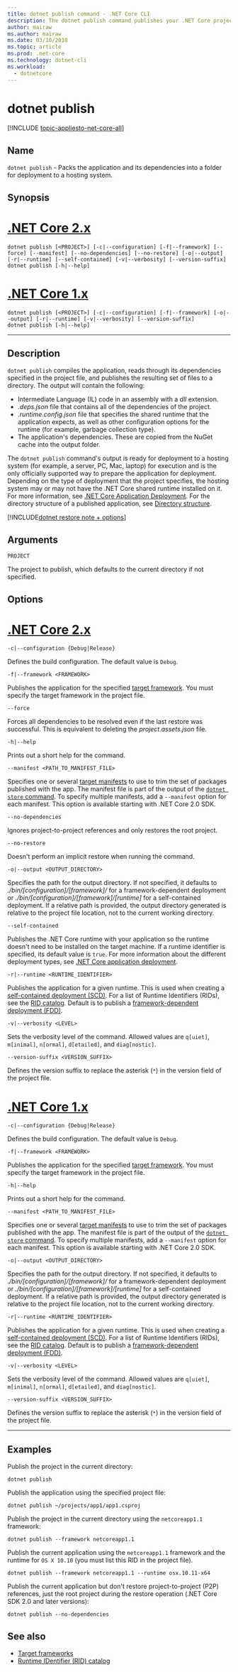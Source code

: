 ```yaml
---
title: dotnet publish command - .NET Core CLI
description: The dotnet publish command publishes your .NET Core project into a directory.
author: mairaw
ms.author: mairaw
ms.date: 03/10/2018
ms.topic: article
ms.prod: .net-core
ms.technology: dotnet-cli
ms.workload: 
  - dotnetcore
---
```

# dotnet publish

[!INCLUDE [topic-appliesto-net-core-all](../../../includes/topic-appliesto-net-core-all.md)]

## Name

`dotnet publish` - Packs the application and its dependencies into a folder for deployment to a hosting system.

## Synopsis

# [.NET Core 2.x](#tab/netcore2x)

```
dotnet publish [<PROJECT>] [-c|--configuration] [-f|--framework] [--force] [--manifest] [--no-dependencies] [--no-restore] [-o|--output] [-r|--runtime] [--self-contained] [-v|--verbosity] [--version-suffix]
dotnet publish [-h|--help]
```

# [.NET Core 1.x](#tab/netcore1x)

```
dotnet publish [<PROJECT>] [-c|--configuration] [-f|--framework] [-o|--output] [-r|--runtime] [-v|--verbosity] [--version-suffix]
dotnet publish [-h|--help]
```

---

## Description

`dotnet publish` compiles the application, reads through its dependencies specified in the project file, and publishes the resulting set of files to a directory. The output will contain the following:

* Intermediate Language (IL) code in an assembly with a *dll* extension.
* *.deps.json* file that contains all of the dependencies of the project.
* *.runtime.config.json* file that specifies the shared runtime that the application expects, as well as other configuration options for the runtime (for example, garbage collection type).
* The application's dependencies. These are copied from the NuGet cache into the output folder.

The `dotnet publish` command's output is ready for deployment to a hosting system (for example, a server, PC, Mac, laptop) for execution and is the only officially supported way to prepare the application for deployment. Depending on the type of deployment that the project specifies, the hosting system may or may not have the .NET Core shared runtime installed on it. For more information, see [.NET Core Application Deployment](../deploying/index.md). For the directory structure of a published application, see [Directory structure](/aspnet/core/hosting/directory-structure).

[!INCLUDE[dotnet restore note + options](~/includes/dotnet-restore-note-options.md)]

## Arguments

`PROJECT`

The project to publish, which defaults to the current directory if not specified.

## Options

# [.NET Core 2.x](#tab/netcore2x)

`-c|--configuration {Debug|Release}`

Defines the build configuration. The default value is `Debug`.

`-f|--framework <FRAMEWORK>`

Publishes the application for the specified [target framework](../../standard/frameworks.md). You must specify the target framework in the project file.

`--force`

Forces all dependencies to be resolved even if the last restore was successful. This is equivalent to deleting the *project.assets.json* file.

`-h|--help`

Prints out a short help for the command.

`--manifest <PATH_TO_MANIFEST_FILE>`

Specifies one or several [target manifests](../deploying/runtime-store.md) to use to trim the set of packages published with the app. The manifest file is part of the output of the [`dotnet store` command](dotnet-store.md). To specify multiple manifests, add a `--manifest` option for each manifest. This option is available starting with .NET Core 2.0 SDK.

`--no-dependencies`

Ignores project-to-project references and only restores the root project.

`--no-restore`

Doesn't perform an implicit restore when running the command.

`-o|--output <OUTPUT_DIRECTORY>`

Specifies the path for the output directory. If not specified, it defaults to *./bin/[configuration]/[framework]/* for a framework-dependent deployment or *./bin/[configuration]/[framework]/[runtime]* for a self-contained deployment.
If a relative path is provided, the output directory generated is relative to the project file location, not to the current working directory.

`--self-contained`

Publishes the .NET Core runtime with your application so the runtime doesn't need to be installed on the target machine. If a runtime identifier is specified, its default value is `true`. For more information about the different deployment types, see [.NET Core application deployment](../deploying/index.md).

`-r|--runtime <RUNTIME_IDENTIFIER>`

Publishes the application for a given runtime. This is used when creating a [self-contained deployment (SCD)](../deploying/index.md#self-contained-deployments-scd). For a list of Runtime Identifiers (RIDs), see the [RID catalog](../rid-catalog.md). Default is to publish a [framework-dependent deployment (FDD)](../deploying/index.md#framework-dependent-deployments-fdd).

`-v|--verbosity <LEVEL>`

Sets the verbosity level of the command. Allowed values are `q[uiet]`, `m[inimal]`, `n[ormal]`, `d[etailed]`, and `diag[nostic]`.

`--version-suffix <VERSION_SUFFIX>`

Defines the version suffix to replace the asterisk (`*`) in the version field of the project file.

# [.NET Core 1.x](#tab/netcore1x)

`-c|--configuration {Debug|Release}`

Defines the build configuration. The default value is `Debug`.

`-f|--framework <FRAMEWORK>`

Publishes the application for the specified [target framework](../../standard/frameworks.md). You must specify the target framework in the project file.

`-h|--help`

Prints out a short help for the command.

`--manifest <PATH_TO_MANIFEST_FILE>`

Specifies one or several [target manifests](../deploying/runtime-store.md) to use to trim the set of packages published with the app. The manifest file is part of the output of the [`dotnet store` command](dotnet-store.md). To specify multiple manifests, add a `--manifest` option for each manifest. This option is available starting with .NET Core 2.0 SDK.

`-o|--output <OUTPUT_DIRECTORY>`

Specifies the path for the output directory. If not specified, it defaults to *./bin/[configuration]/[framework]/* for a framework-dependent deployment or *./bin/[configuration]/[framework]/[runtime]* for a self-contained deployment.
If a relative path is provided, the output directory generated is relative to the project file location, not to the current working directory.

`-r|--runtime <RUNTIME_IDENTIFIER>`

Publishes the application for a given runtime. This is used when creating a [self-contained deployment (SCD)](../deploying/index.md#self-contained-deployments-scd). For a list of Runtime Identifiers (RIDs), see the [RID catalog](../rid-catalog.md). Default is to publish a [framework-dependent deployment (FDD)](../deploying/index.md#framework-dependent-deployments-fdd).

`-v|--verbosity <LEVEL>`

Sets the verbosity level of the command. Allowed values are `q[uiet]`, `m[inimal]`, `n[ormal]`, `d[etailed]`, and `diag[nostic]`.

`--version-suffix <VERSION_SUFFIX>`

Defines the version suffix to replace the asterisk (`*`) in the version field of the project file.

---

## Examples

Publish the project in the current directory:

`dotnet publish`

Publish the application using the specified project file:

`dotnet publish ~/projects/app1/app1.csproj`

Publish the project in the current directory using the `netcoreapp1.1` framework:

`dotnet publish --framework netcoreapp1.1`

Publish the current application using the `netcoreapp1.1` framework and the runtime for `OS X 10.10` (you must list this RID in the project file).

`dotnet publish --framework netcoreapp1.1 --runtime osx.10.11-x64`

Publish the current application but don't restore project-to-project (P2P) references, just the root project during the restore operation (.NET Core SDK 2.0 and later versions):

`dotnet publish --no-dependencies`

## See also

* [Target frameworks](../../standard/frameworks.md)
* [Runtime IDentifier (RID) catalog](../rid-catalog.md)